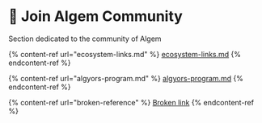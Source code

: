 # 👥 Join Algem Community

Section dedicated to the community of Algem

{% content-ref url="ecosystem-links.md" %}
[ecosystem-links.md](ecosystem-links.md)
{% endcontent-ref %}

{% content-ref url="algyors-program.md" %}
[algyors-program.md](algyors-program.md)
{% endcontent-ref %}

{% content-ref url="broken-reference" %}
[Broken link](broken-reference)
{% endcontent-ref %}
